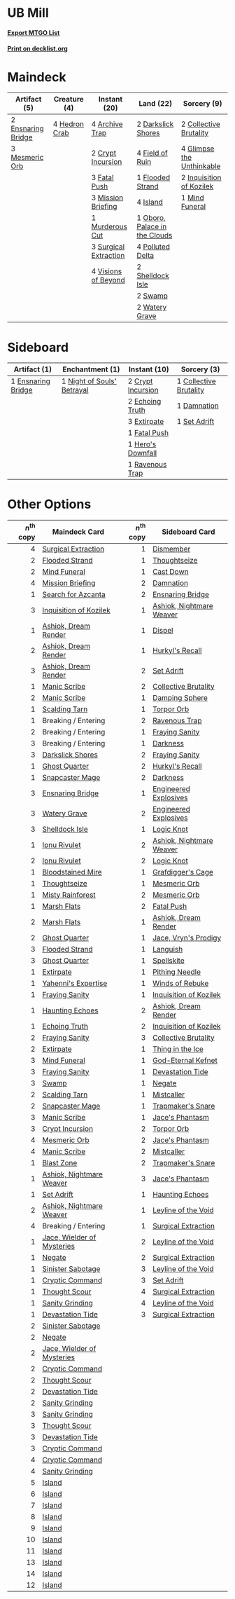 # UB Mill

#### [Export MTGO List](../collection/UB%20Mill/UB%20Mill.txt)
#### [Print on decklist.org](http://decklist.org/?deckmain=4%09Archive%20Trap%0A2%09Collective%20Brutality%0A2%09Crypt%20Incursion%0A2%09Darkslick%20Shores%0A2%09Ensnaring%20Bridge%0A3%09Fatal%20Push%0A4%09Field%20of%20Ruin%0A1%09Flooded%20Strand%0A4%09Glimpse%20the%20Unthinkable%0A4%09Hedron%20Crab%0A2%09Inquisition%20of%20Kozilek%0A4%09Island%0A3%09Mesmeric%20Orb%0A1%09Mind%20Funeral%0A3%09Mission%20Briefing%0A1%09Murderous%20Cut%0A1%09Oboro,%20Palace%20in%20the%20Clouds%0A4%09Polluted%20Delta%0A2%09Shelldock%20Isle%0A3%09Surgical%20Extraction%0A2%09Swamp%0A4%09Visions%20of%20Beyond%0A2%09Watery%20Grave&deckside=1%09Collective%20Brutality%0A2%09Crypt%20Incursion%0A1%09Damnation%0A2%09Echoing%20Truth%0A1%09Ensnaring%20Bridge%0A3%09Extirpate%0A1%09Fatal%20Push%0A1%09Hero's%20Downfall%0A1%09Night%20of%20Souls'%20Betrayal%0A1%09Ravenous%20Trap%0A1%09Set%20Adrift)
# Maindeck

|                                        Artifact (5)                                        |                                      Creature (4)                                      |                                          Instant (20)                                          |                                               Land (22)                                               |                                            Sorcery (9)                                             |
|--------------------------------------------------------------------------------------------|----------------------------------------------------------------------------------------|------------------------------------------------------------------------------------------------|-------------------------------------------------------------------------------------------------------|----------------------------------------------------------------------------------------------------|
|2 [Ensnaring Bridge](http://gatherer.wizards.com/Pages/Card/Details.aspx?multiverseid=15866)|4 [Hedron Crab](http://gatherer.wizards.com/Pages/Card/Details.aspx?multiverseid=180348)|4 [Archive Trap](http://gatherer.wizards.com/Pages/Card/Details.aspx?multiverseid=197538)       |2 [Darkslick Shores](http://gatherer.wizards.com/Pages/Card/Details.aspx?multiverseid=209400)          |2 [Collective Brutality](http://gatherer.wizards.com/Pages/Card/Details.aspx?multiverseid=414380)   |
|3 [Mesmeric Orb](http://gatherer.wizards.com/Pages/Card/Details.aspx?multiverseid=30008)    |                                                                                        |2 [Crypt Incursion](http://gatherer.wizards.com/Pages/Card/Details.aspx?multiverseid=369056)    |4 [Field of Ruin](http://gatherer.wizards.com/Pages/Card/Details.aspx?multiverseid=435415)             |4 [Glimpse the Unthinkable](http://gatherer.wizards.com/Pages/Card/Details.aspx?multiverseid=455918)|
|                                                                                            |                                                                                        |3 [Fatal Push](http://gatherer.wizards.com/Pages/Card/Details.aspx?multiverseid=423724)         |1 [Flooded Strand](http://gatherer.wizards.com/Pages/Card/Details.aspx?multiverseid=405098)            |2 [Inquisition of Kozilek](http://gatherer.wizards.com/Pages/Card/Details.aspx?multiverseid=416897) |
|                                                                                            |                                                                                        |3 [Mission Briefing](http://gatherer.wizards.com/Pages/Card/Details.aspx?multiverseid=452794)   |4 [Island](http://gatherer.wizards.com/Pages/Card/Details.aspx?multiverseid=439857)                    |1 [Mind Funeral](http://gatherer.wizards.com/Pages/Card/Details.aspx?multiverseid=179599)           |
|                                                                                            |                                                                                        |1 [Murderous Cut](http://gatherer.wizards.com/Pages/Card/Details.aspx?multiverseid=386613)      |1 [Oboro, Palace in the Clouds](http://gatherer.wizards.com/Pages/Card/Details.aspx?multiverseid=74206)|                                                                                                    |
|                                                                                            |                                                                                        |3 [Surgical Extraction](http://gatherer.wizards.com/Pages/Card/Details.aspx?multiverseid=397706)|4 [Polluted Delta](http://gatherer.wizards.com/Pages/Card/Details.aspx?multiverseid=405104)            |                                                                                                    |
|                                                                                            |                                                                                        |4 [Visions of Beyond](http://gatherer.wizards.com/Pages/Card/Details.aspx?multiverseid=220226)  |2 [Shelldock Isle](http://gatherer.wizards.com/Pages/Card/Details.aspx?multiverseid=146178)            |                                                                                                    |
|                                                                                            |                                                                                        |                                                                                                |2 [Swamp](http://gatherer.wizards.com/Pages/Card/Details.aspx?multiverseid=439858)                     |                                                                                                    |
|                                                                                            |                                                                                        |                                                                                                |2 [Watery Grave](http://gatherer.wizards.com/Pages/Card/Details.aspx?multiverseid=405114)              |                                                                                                    |


# Sideboard

|                                        Artifact (1)                                        |                                          Enchantment (1)                                           |                                        Instant (10)                                        |                                           Sorcery (3)                                           |
|--------------------------------------------------------------------------------------------|----------------------------------------------------------------------------------------------------|--------------------------------------------------------------------------------------------|-------------------------------------------------------------------------------------------------|
|1 [Ensnaring Bridge](http://gatherer.wizards.com/Pages/Card/Details.aspx?multiverseid=15866)|1 [Night of Souls' Betrayal](http://gatherer.wizards.com/Pages/Card/Details.aspx?multiverseid=78991)|2 [Crypt Incursion](http://gatherer.wizards.com/Pages/Card/Details.aspx?multiverseid=369056)|1 [Collective Brutality](http://gatherer.wizards.com/Pages/Card/Details.aspx?multiverseid=414380)|
|                                                                                            |                                                                                                    |2 [Echoing Truth](http://gatherer.wizards.com/Pages/Card/Details.aspx?multiverseid=405212)  |1 [Damnation](http://gatherer.wizards.com/Pages/Card/Details.aspx?multiverseid=425888)           |
|                                                                                            |                                                                                                    |3 [Extirpate](http://gatherer.wizards.com/Pages/Card/Details.aspx?multiverseid=370384)      |1 [Set Adrift](http://gatherer.wizards.com/Pages/Card/Details.aspx?multiverseid=386661)          |
|                                                                                            |                                                                                                    |1 [Fatal Push](http://gatherer.wizards.com/Pages/Card/Details.aspx?multiverseid=423724)     |                                                                                                 |
|                                                                                            |                                                                                                    |1 [Hero's Downfall](http://gatherer.wizards.com/Pages/Card/Details.aspx?multiverseid=373575)|                                                                                                 |
|                                                                                            |                                                                                                    |1 [Ravenous Trap](http://gatherer.wizards.com/Pages/Card/Details.aspx?multiverseid=197537)  |                                                                                                 |


# Other Options

|*n*<sup>th</sup> copy|                                            Maindeck Card                                            |*n*<sup>th</sup> copy|                                          Sideboard Card                                           |
|--------------------:|-----------------------------------------------------------------------------------------------------|--------------------:|---------------------------------------------------------------------------------------------------|
|                    4|[Surgical Extraction](http://gatherer.wizards.com/Pages/Card/Details.aspx?multiverseid=397706)       |                    1|[Dismember](http://gatherer.wizards.com/Pages/Card/Details.aspx?multiverseid=382182)               |
|                    2|[Flooded Strand](http://gatherer.wizards.com/Pages/Card/Details.aspx?multiverseid=405098)            |                    1|[Thoughtseize](http://gatherer.wizards.com/Pages/Card/Details.aspx?multiverseid=438676)            |
|                    2|[Mind Funeral](http://gatherer.wizards.com/Pages/Card/Details.aspx?multiverseid=179599)              |                    1|[Cast Down](http://gatherer.wizards.com/Pages/Card/Details.aspx?multiverseid=442969)               |
|                    4|[Mission Briefing](http://gatherer.wizards.com/Pages/Card/Details.aspx?multiverseid=452794)          |                    2|[Damnation](http://gatherer.wizards.com/Pages/Card/Details.aspx?multiverseid=425888)               |
|                    1|[Search for Azcanta](http://gatherer.wizards.com/Pages/Card/Details.aspx?multiverseid=435226)        |                    2|[Ensnaring Bridge](http://gatherer.wizards.com/Pages/Card/Details.aspx?multiverseid=15866)         |
|                    3|[Inquisition of Kozilek](http://gatherer.wizards.com/Pages/Card/Details.aspx?multiverseid=416897)    |                    1|[Ashiok, Nightmare Weaver](http://gatherer.wizards.com/Pages/Card/Details.aspx?multiverseid=373500)|
|                    1|[Ashiok, Dream Render](http://gatherer.wizards.com/Pages/Card/Details.aspx?multiverseid=461155)      |                    1|[Dispel](http://gatherer.wizards.com/Pages/Card/Details.aspx?multiverseid=401858)                  |
|                    2|[Ashiok, Dream Render](http://gatherer.wizards.com/Pages/Card/Details.aspx?multiverseid=461155)      |                    1|[Hurkyl's Recall](http://gatherer.wizards.com/Pages/Card/Details.aspx?multiverseid=135260)         |
|                    3|[Ashiok, Dream Render](http://gatherer.wizards.com/Pages/Card/Details.aspx?multiverseid=461155)      |                    2|[Set Adrift](http://gatherer.wizards.com/Pages/Card/Details.aspx?multiverseid=386661)              |
|                    1|[Manic Scribe](http://gatherer.wizards.com/Pages/Card/Details.aspx?multiverseid=409816)              |                    2|[Collective Brutality](http://gatherer.wizards.com/Pages/Card/Details.aspx?multiverseid=414380)    |
|                    2|[Manic Scribe](http://gatherer.wizards.com/Pages/Card/Details.aspx?multiverseid=409816)              |                    1|[Damping Sphere](http://gatherer.wizards.com/Pages/Card/Details.aspx?multiverseid=443101)          |
|                    1|[Scalding Tarn](http://gatherer.wizards.com/Pages/Card/Details.aspx?multiverseid=405107)             |                    1|[Torpor Orb](http://gatherer.wizards.com/Pages/Card/Details.aspx?multiverseid=233069)              |
|                    1|Breaking / Entering                                                                                  |                    2|[Ravenous Trap](http://gatherer.wizards.com/Pages/Card/Details.aspx?multiverseid=197537)           |
|                    2|Breaking / Entering                                                                                  |                    1|[Fraying Sanity](http://gatherer.wizards.com/Pages/Card/Details.aspx?multiverseid=430724)          |
|                    3|Breaking / Entering                                                                                  |                    1|[Darkness](http://gatherer.wizards.com/Pages/Card/Details.aspx?multiverseid=1434)                  |
|                    3|[Darkslick Shores](http://gatherer.wizards.com/Pages/Card/Details.aspx?multiverseid=209400)          |                    2|[Fraying Sanity](http://gatherer.wizards.com/Pages/Card/Details.aspx?multiverseid=430724)          |
|                    1|[Ghost Quarter](http://gatherer.wizards.com/Pages/Card/Details.aspx?multiverseid=389534)             |                    2|[Hurkyl's Recall](http://gatherer.wizards.com/Pages/Card/Details.aspx?multiverseid=135260)         |
|                    1|[Snapcaster Mage](http://gatherer.wizards.com/Pages/Card/Details.aspx?multiverseid=227676)           |                    2|[Darkness](http://gatherer.wizards.com/Pages/Card/Details.aspx?multiverseid=1434)                  |
|                    3|[Ensnaring Bridge](http://gatherer.wizards.com/Pages/Card/Details.aspx?multiverseid=15866)           |                    1|[Engineered Explosives](http://gatherer.wizards.com/Pages/Card/Details.aspx?multiverseid=50139)    |
|                    3|[Watery Grave](http://gatherer.wizards.com/Pages/Card/Details.aspx?multiverseid=405114)              |                    2|[Engineered Explosives](http://gatherer.wizards.com/Pages/Card/Details.aspx?multiverseid=50139)    |
|                    3|[Shelldock Isle](http://gatherer.wizards.com/Pages/Card/Details.aspx?multiverseid=146178)            |                    1|[Logic Knot](http://gatherer.wizards.com/Pages/Card/Details.aspx?multiverseid=126151)              |
|                    1|[Ipnu Rivulet](http://gatherer.wizards.com/Pages/Card/Details.aspx?multiverseid=430869)              |                    2|[Ashiok, Nightmare Weaver](http://gatherer.wizards.com/Pages/Card/Details.aspx?multiverseid=373500)|
|                    2|[Ipnu Rivulet](http://gatherer.wizards.com/Pages/Card/Details.aspx?multiverseid=430869)              |                    2|[Logic Knot](http://gatherer.wizards.com/Pages/Card/Details.aspx?multiverseid=126151)              |
|                    1|[Bloodstained Mire](http://gatherer.wizards.com/Pages/Card/Details.aspx?multiverseid=405094)         |                    1|[Grafdigger's Cage](http://gatherer.wizards.com/Pages/Card/Details.aspx?multiverseid=278452)       |
|                    1|[Thoughtseize](http://gatherer.wizards.com/Pages/Card/Details.aspx?multiverseid=438676)              |                    1|[Mesmeric Orb](http://gatherer.wizards.com/Pages/Card/Details.aspx?multiverseid=30008)             |
|                    1|[Misty Rainforest](http://gatherer.wizards.com/Pages/Card/Details.aspx?multiverseid=405102)          |                    2|[Mesmeric Orb](http://gatherer.wizards.com/Pages/Card/Details.aspx?multiverseid=30008)             |
|                    1|[Marsh Flats](http://gatherer.wizards.com/Pages/Card/Details.aspx?multiverseid=405101)               |                    2|[Fatal Push](http://gatherer.wizards.com/Pages/Card/Details.aspx?multiverseid=423724)              |
|                    2|[Marsh Flats](http://gatherer.wizards.com/Pages/Card/Details.aspx?multiverseid=405101)               |                    1|[Ashiok, Dream Render](http://gatherer.wizards.com/Pages/Card/Details.aspx?multiverseid=461155)    |
|                    2|[Ghost Quarter](http://gatherer.wizards.com/Pages/Card/Details.aspx?multiverseid=389534)             |                    1|[Jace, Vryn's Prodigy](http://gatherer.wizards.com/Pages/Card/Details.aspx?multiverseid=398434)    |
|                    3|[Flooded Strand](http://gatherer.wizards.com/Pages/Card/Details.aspx?multiverseid=405098)            |                    1|[Languish](http://gatherer.wizards.com/Pages/Card/Details.aspx?multiverseid=420731)                |
|                    3|[Ghost Quarter](http://gatherer.wizards.com/Pages/Card/Details.aspx?multiverseid=389534)             |                    1|[Spellskite](http://gatherer.wizards.com/Pages/Card/Details.aspx?multiverseid=397743)              |
|                    1|[Extirpate](http://gatherer.wizards.com/Pages/Card/Details.aspx?multiverseid=370384)                 |                    1|[Pithing Needle](http://gatherer.wizards.com/Pages/Card/Details.aspx?multiverseid=129526)          |
|                    1|[Yahenni's Expertise](http://gatherer.wizards.com/Pages/Card/Details.aspx?multiverseid=423742)       |                    1|[Winds of Rebuke](http://gatherer.wizards.com/Pages/Card/Details.aspx?multiverseid=426778)         |
|                    1|[Fraying Sanity](http://gatherer.wizards.com/Pages/Card/Details.aspx?multiverseid=430724)            |                    1|[Inquisition of Kozilek](http://gatherer.wizards.com/Pages/Card/Details.aspx?multiverseid=416897)  |
|                    1|[Haunting Echoes](http://gatherer.wizards.com/Pages/Card/Details.aspx?multiverseid=190577)           |                    2|[Ashiok, Dream Render](http://gatherer.wizards.com/Pages/Card/Details.aspx?multiverseid=461155)    |
|                    1|[Echoing Truth](http://gatherer.wizards.com/Pages/Card/Details.aspx?multiverseid=405212)             |                    2|[Inquisition of Kozilek](http://gatherer.wizards.com/Pages/Card/Details.aspx?multiverseid=416897)  |
|                    2|[Fraying Sanity](http://gatherer.wizards.com/Pages/Card/Details.aspx?multiverseid=430724)            |                    3|[Collective Brutality](http://gatherer.wizards.com/Pages/Card/Details.aspx?multiverseid=414380)    |
|                    2|[Extirpate](http://gatherer.wizards.com/Pages/Card/Details.aspx?multiverseid=370384)                 |                    1|[Thing in the Ice](http://gatherer.wizards.com/Pages/Card/Details.aspx?multiverseid=409836)        |
|                    3|[Mind Funeral](http://gatherer.wizards.com/Pages/Card/Details.aspx?multiverseid=179599)              |                    1|[God-Eternal Kefnet](http://gatherer.wizards.com/Pages/Card/Details.aspx?multiverseid=460980)      |
|                    3|[Fraying Sanity](http://gatherer.wizards.com/Pages/Card/Details.aspx?multiverseid=430724)            |                    1|[Devastation Tide](http://gatherer.wizards.com/Pages/Card/Details.aspx?multiverseid=275720)        |
|                    3|[Swamp](http://gatherer.wizards.com/Pages/Card/Details.aspx?multiverseid=439858)                     |                    1|[Negate](http://gatherer.wizards.com/Pages/Card/Details.aspx?multiverseid=423707)                  |
|                    2|[Scalding Tarn](http://gatherer.wizards.com/Pages/Card/Details.aspx?multiverseid=405107)             |                    1|[Mistcaller](http://gatherer.wizards.com/Pages/Card/Details.aspx?multiverseid=447198)              |
|                    2|[Snapcaster Mage](http://gatherer.wizards.com/Pages/Card/Details.aspx?multiverseid=227676)           |                    1|[Trapmaker's Snare](http://gatherer.wizards.com/Pages/Card/Details.aspx?multiverseid=192223)       |
|                    3|[Manic Scribe](http://gatherer.wizards.com/Pages/Card/Details.aspx?multiverseid=409816)              |                    1|[Jace's Phantasm](http://gatherer.wizards.com/Pages/Card/Details.aspx?multiverseid=380245)         |
|                    3|[Crypt Incursion](http://gatherer.wizards.com/Pages/Card/Details.aspx?multiverseid=369056)           |                    2|[Torpor Orb](http://gatherer.wizards.com/Pages/Card/Details.aspx?multiverseid=233069)              |
|                    4|[Mesmeric Orb](http://gatherer.wizards.com/Pages/Card/Details.aspx?multiverseid=30008)               |                    2|[Jace's Phantasm](http://gatherer.wizards.com/Pages/Card/Details.aspx?multiverseid=380245)         |
|                    4|[Manic Scribe](http://gatherer.wizards.com/Pages/Card/Details.aspx?multiverseid=409816)              |                    2|[Mistcaller](http://gatherer.wizards.com/Pages/Card/Details.aspx?multiverseid=447198)              |
|                    1|[Blast Zone](http://gatherer.wizards.com/Pages/Card/Details.aspx?multiverseid=461171)                |                    2|[Trapmaker's Snare](http://gatherer.wizards.com/Pages/Card/Details.aspx?multiverseid=192223)       |
|                    1|[Ashiok, Nightmare Weaver](http://gatherer.wizards.com/Pages/Card/Details.aspx?multiverseid=373500)  |                    3|[Jace's Phantasm](http://gatherer.wizards.com/Pages/Card/Details.aspx?multiverseid=380245)         |
|                    1|[Set Adrift](http://gatherer.wizards.com/Pages/Card/Details.aspx?multiverseid=386661)                |                    1|[Haunting Echoes](http://gatherer.wizards.com/Pages/Card/Details.aspx?multiverseid=190577)         |
|                    2|[Ashiok, Nightmare Weaver](http://gatherer.wizards.com/Pages/Card/Details.aspx?multiverseid=373500)  |                    1|[Leyline of the Void](http://gatherer.wizards.com/Pages/Card/Details.aspx?multiverseid=107682)     |
|                    4|Breaking / Entering                                                                                  |                    1|[Surgical Extraction](http://gatherer.wizards.com/Pages/Card/Details.aspx?multiverseid=397706)     |
|                    1|[Jace, Wielder of Mysteries](http://gatherer.wizards.com/Pages/Card/Details.aspx?multiverseid=460981)|                    2|[Leyline of the Void](http://gatherer.wizards.com/Pages/Card/Details.aspx?multiverseid=107682)     |
|                    1|[Negate](http://gatherer.wizards.com/Pages/Card/Details.aspx?multiverseid=423707)                    |                    2|[Surgical Extraction](http://gatherer.wizards.com/Pages/Card/Details.aspx?multiverseid=397706)     |
|                    1|[Sinister Sabotage](http://gatherer.wizards.com/Pages/Card/Details.aspx?multiverseid=452804)         |                    3|[Leyline of the Void](http://gatherer.wizards.com/Pages/Card/Details.aspx?multiverseid=107682)     |
|                    1|[Cryptic Command](http://gatherer.wizards.com/Pages/Card/Details.aspx?multiverseid=438614)           |                    3|[Set Adrift](http://gatherer.wizards.com/Pages/Card/Details.aspx?multiverseid=386661)              |
|                    1|[Thought Scour](http://gatherer.wizards.com/Pages/Card/Details.aspx?multiverseid=380203)             |                    4|[Surgical Extraction](http://gatherer.wizards.com/Pages/Card/Details.aspx?multiverseid=397706)     |
|                    1|[Sanity Grinding](http://gatherer.wizards.com/Pages/Card/Details.aspx?multiverseid=157204)           |                    4|[Leyline of the Void](http://gatherer.wizards.com/Pages/Card/Details.aspx?multiverseid=107682)     |
|                    1|[Devastation Tide](http://gatherer.wizards.com/Pages/Card/Details.aspx?multiverseid=275720)          |                    3|[Surgical Extraction](http://gatherer.wizards.com/Pages/Card/Details.aspx?multiverseid=397706)     |
|                    2|[Sinister Sabotage](http://gatherer.wizards.com/Pages/Card/Details.aspx?multiverseid=452804)         |                     |                                                                                                   |
|                    2|[Negate](http://gatherer.wizards.com/Pages/Card/Details.aspx?multiverseid=423707)                    |                     |                                                                                                   |
|                    2|[Jace, Wielder of Mysteries](http://gatherer.wizards.com/Pages/Card/Details.aspx?multiverseid=460981)|                     |                                                                                                   |
|                    2|[Cryptic Command](http://gatherer.wizards.com/Pages/Card/Details.aspx?multiverseid=438614)           |                     |                                                                                                   |
|                    2|[Thought Scour](http://gatherer.wizards.com/Pages/Card/Details.aspx?multiverseid=380203)             |                     |                                                                                                   |
|                    2|[Devastation Tide](http://gatherer.wizards.com/Pages/Card/Details.aspx?multiverseid=275720)          |                     |                                                                                                   |
|                    2|[Sanity Grinding](http://gatherer.wizards.com/Pages/Card/Details.aspx?multiverseid=157204)           |                     |                                                                                                   |
|                    3|[Sanity Grinding](http://gatherer.wizards.com/Pages/Card/Details.aspx?multiverseid=157204)           |                     |                                                                                                   |
|                    3|[Thought Scour](http://gatherer.wizards.com/Pages/Card/Details.aspx?multiverseid=380203)             |                     |                                                                                                   |
|                    3|[Devastation Tide](http://gatherer.wizards.com/Pages/Card/Details.aspx?multiverseid=275720)          |                     |                                                                                                   |
|                    3|[Cryptic Command](http://gatherer.wizards.com/Pages/Card/Details.aspx?multiverseid=438614)           |                     |                                                                                                   |
|                    4|[Cryptic Command](http://gatherer.wizards.com/Pages/Card/Details.aspx?multiverseid=438614)           |                     |                                                                                                   |
|                    4|[Sanity Grinding](http://gatherer.wizards.com/Pages/Card/Details.aspx?multiverseid=157204)           |                     |                                                                                                   |
|                    5|[Island](http://gatherer.wizards.com/Pages/Card/Details.aspx?multiverseid=439857)                    |                     |                                                                                                   |
|                    6|[Island](http://gatherer.wizards.com/Pages/Card/Details.aspx?multiverseid=439857)                    |                     |                                                                                                   |
|                    7|[Island](http://gatherer.wizards.com/Pages/Card/Details.aspx?multiverseid=439857)                    |                     |                                                                                                   |
|                    8|[Island](http://gatherer.wizards.com/Pages/Card/Details.aspx?multiverseid=439857)                    |                     |                                                                                                   |
|                    9|[Island](http://gatherer.wizards.com/Pages/Card/Details.aspx?multiverseid=439857)                    |                     |                                                                                                   |
|                   10|[Island](http://gatherer.wizards.com/Pages/Card/Details.aspx?multiverseid=439857)                    |                     |                                                                                                   |
|                   11|[Island](http://gatherer.wizards.com/Pages/Card/Details.aspx?multiverseid=439857)                    |                     |                                                                                                   |
|                   13|[Island](http://gatherer.wizards.com/Pages/Card/Details.aspx?multiverseid=439857)                    |                     |                                                                                                   |
|                   14|[Island](http://gatherer.wizards.com/Pages/Card/Details.aspx?multiverseid=439857)                    |                     |                                                                                                   |
|                   12|[Island](http://gatherer.wizards.com/Pages/Card/Details.aspx?multiverseid=439857)                    |                     |                                                                                                   |

